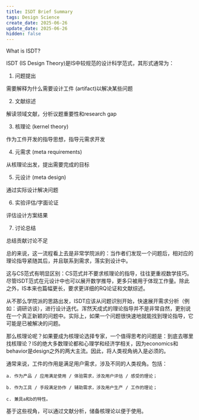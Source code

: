 ```yaml
---
title: ISDT Brief Summary
tags: Design Science
create_date: 2025-06-26
update_date: 2025-06-26
hidden: false
---
```


What is ISDT?

ISDT (IS Design Theory)是IS中较规范的设计科学范式，其形式通常为：

1. 问题提出

​需要解释为什么需要设计工件 (artifact)以解决某些问题

2. 文献综述

​解读领域文献，分析议题重要性和research gap

3. 核理论 (kernel theory)

​作为工件开发的指导思想，指导元需求开发

4. 元需求 (meta requirements)

​从核理论出发，提出需要完成的目标

5. 元设计 (meta design)

​通过实际设计解决问题

6. 实验评估/字面论证

​评估设计方案结果

7. 讨论总结

​总结贡献讨论不足

总的来说，这一流程看上去是非常学院派的：当作者们发现一个问题后，相对应的理论指导紧随其后，并且联系到需求，落实到设计中。

这与CS范式有明显区别：CS范式并不要求核理论的指导，往往更重视数学技巧。尽管ISDT范式在元设计中也可以展开数学推导，更多只被用于体现工作量。除此之外，IS本来也篇幅更长，要求更详细的RQ论证和文献综述。

从不那么学院派的思路出发，ISDT应该从问题识别开始，快速展开需求分析（例如：调研访谈），进行设计迭代。浑然天成式的理论指导并不是非常自然，更别说在一个真正新颖的问题中。实际上，如果一个问题很快速地就能找到理论指导，它可能是已被解决的问题。

那么核理论呢？如果要成为核理论选择专家，一个值得思考的问题是：到底去哪里找核理论？IS的绝大多数理论都和心理学和经济学相关，因为economics和behavior是design之外的两大主流。因此，将人类视角纳入是必须的。

通常来说，工件的作用是满足用户需求，涉及不同的人类视角。包括：

    a. 作为产品 / 应用满足使用 / 体验需求，涉及用户评估 / 感受的理论；

    b. 作为工具 / 手段满足协作 / 辅助需求，涉及用户生产 / 工作的理论；

    c. 兼具a和b的特性。

基于这些视角，可以通过文献分析，储备核理论以便于使用。
